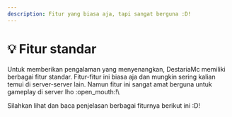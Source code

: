 ```yaml
---
description: Fitur yang biasa aja, tapi sangat berguna :D!
---
```


# 💡 Fitur standar

Untuk memberikan pengalaman yang menyenangkan, DestariaMc memiliki berbagai fitur standar. Fitur-fitur ini biasa aja dan mungkin sering kalian temui di server-server lain. Namun fitur ini sangat amat berguna untuk gameplay di server lho :open\_mouth:!\


Silahkan lihat dan baca penjelasan berbagai fiturnya berikut ini :D!
